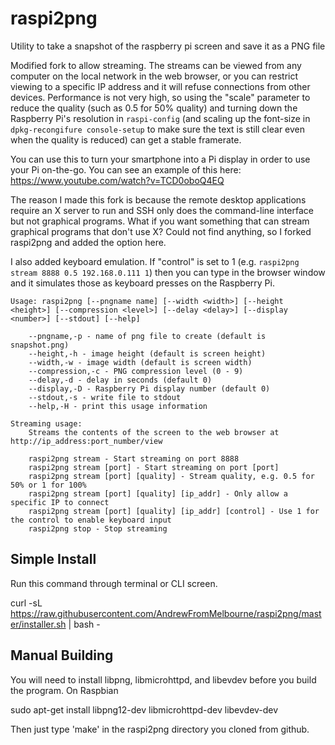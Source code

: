 # raspi2png

Utility to take a snapshot of the raspberry pi screen and save it as a PNG file

Modified fork to allow streaming. The streams can be viewed from any computer on the local network in the web browser, or you can restrict viewing to a specific IP address and it will refuse connections from other devices. Performance is not very high, so using the "scale" parameter to reduce the quality (such as 0.5 for 50% quality) and turning down the Raspberry Pi's resolution in `raspi-config` (and scaling up the font-size in `dpkg-recongifure console-setup` to make sure the text is still clear even when the quality is reduced) can get a stable framerate.

You can use this to turn your smartphone into a Pi display in order to use your Pi on-the-go. You can see an example of this here: https://www.youtube.com/watch?v=TCD0oboQ4EQ

The reason I made this fork is because the remote desktop applications require an X server to run and SSH only does the command-line interface but not graphical programs. What if you want something that can stream graphical programs that don't use X? Could not find anything, so I forked raspi2png and added the option here.

I also added keyboard emulation. If "control" is set to 1 (e.g. `raspi2png stream 8888 0.5 192.168.0.111 1`) then you can type in the browser window and it simulates those as keyboard presses on the Raspberry Pi. 

    Usage: raspi2png [--pngname name] [--width <width>] [--height <height>] [--compression <level>] [--delay <delay>] [--display <number>] [--stdout] [--help]
    
        --pngname,-p - name of png file to create (default is snapshot.png)
        --height,-h - image height (default is screen height)
        --width,-w - image width (default is screen width)
        --compression,-c - PNG compression level (0 - 9)
        --delay,-d - delay in seconds (default 0)
        --display,-D - Raspberry Pi display number (default 0)
        --stdout,-s - write file to stdout
        --help,-H - print this usage information
    
    Streaming usage: 
        Streams the contents of the screen to the web browser at http://ip_address:port_number/view
    
        raspi2png stream - Start streaming on port 8888
        raspi2png stream [port] - Start streaming on port [port]
        raspi2png stream [port] [quality] - Stream quality, e.g. 0.5 for 50% or 1 for 100%
        raspi2png stream [port] [quality] [ip_addr] - Only allow a specific IP to connect
        raspi2png stream [port] [quality] [ip_addr] [control] - Use 1 for the control to enable keyboard input
        raspi2png stop - Stop streaming

## Simple Install

Run this command through terminal or CLI screen.

curl -sL https://raw.githubusercontent.com/AndrewFromMelbourne/raspi2png/master/installer.sh | bash -

## Manual Building

You will need to install libpng,  libmicrohttpd, and libevdev before you build the program. On Raspbian

sudo apt-get install libpng12-dev libmicrohttpd-dev libevdev-dev

Then just type 'make' in the raspi2png directory you cloned from github.


